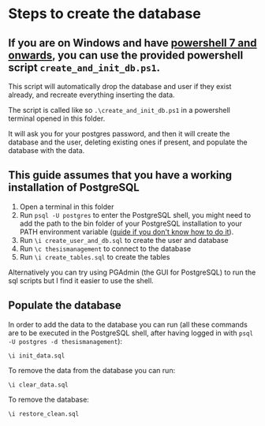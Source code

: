 # Steps to create the database
## If you are on Windows and have [powershell 7 and onwards](https://learn.microsoft.com/it-it/powershell/scripting/install/installing-powershell-on-windows?view=powershell-7.3), you can use the provided powershell script `create_and_init_db.ps1`.
This script will automatically drop the database and user if they exist already, and recreate everything inserting the data.

The script is called like so `.\create_and_init_db.ps1` in a powershell terminal opened in this folder.

It will ask you for your postgres password, and then it will create the database and the user, deleting existing ones if present, and populate the database with the data.

## This guide assumes that you have a working installation of PostgreSQL
1. Open a terminal in this folder
2. Run `psql -U postgres` to enter the PostgreSQL shell, you might need to add the path to the bin folder of your PostgreSQL installation to your PATH environment variable ([guide if you don't know how to do it](https://stackoverflow.com/questions/30401460/postgres-psql-not-recognized-as-an-internal-or-external-command)).
2. Run `\i create_user_and_db.sql` to create the user and database
3. Run `\c thesismanagement` to connect to the database
4. Run `\i create_tables.sql` to create the tables

Alternatively you can try using PGAdmin (the GUI for PostgreSQL) to run the sql scripts but I find it easier to use the shell.


## Populate the database

In order to add the data to the database you can run (all these commands are to be executed in the PostgreSQL shell, after having logged in with `psql -U postgres -d thesismanagement`):

```postgresql
\i init_data.sql
```

To remove the data from the database you can run:

```postgresql
\i clear_data.sql
```

To remove the database:

```postgresql
\i restore_clean.sql
```
